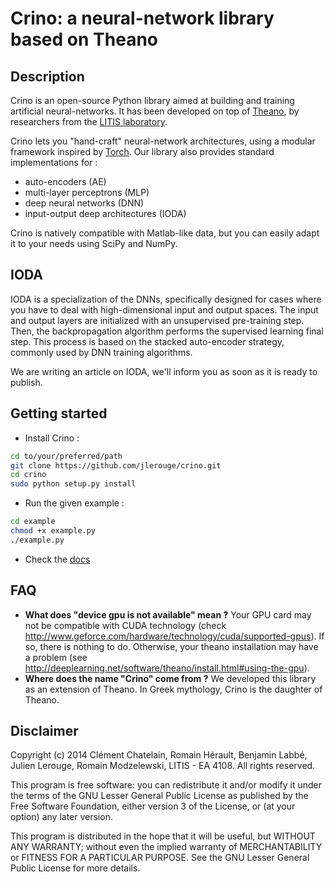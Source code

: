 # Crino: a neural-network library based on Theano

## Description
Crino is an open-source Python library aimed at building and training artificial neural-networks. It has been developed on top of [Theano](http://deeplearning.net/software/theano/), by researchers from the [LITIS laboratory](http://www.litislab.eu).

Crino lets you "hand-craft" neural-network architectures, using a modular framework inspired by [Torch](http://torch5.sourceforge.net/manual/nn/). Our library also provides standard implementations for :
* auto-encoders (AE)
* multi-layer perceptrons (MLP)
* deep neural networks (DNN)
* input-output deep architectures (IODA)

Crino is natively compatible with Matlab-like data, but you can easily adapt it to your needs using SciPy and NumPy.

## IODA
IODA is a specialization of the DNNs, specifically designed for cases where you have to deal with high-dimensional input and output spaces. The input and output layers are initialized with an unsupervised pre-training step. Then, the backpropagation algorithm performs the supervised learning final step. This process is based on the stacked auto-encoder strategy, commonly used by DNN training algorithms.

We are writing an article on IODA, we'll inform you as soon as it is ready to publish.

## Getting started
* Install Crino :
```bash
cd to/your/preferred/path
git clone https://github.com/jlerouge/crino.git
cd crino
sudo python setup.py install
```

* Run the given example :
```bash
cd example
chmod +x example.py
./example.py
```
* Check the [docs](http://jlerouge.github.io/soft/crino/)

## FAQ
* **What does "device gpu is not available" mean ?**
    Your GPU card may not be compatible with CUDA technology (check http://www.geforce.com/hardware/technology/cuda/supported-gpus). If so, there is nothing to do. Otherwise, your theano installation may have a  problem (see http://deeplearning.net/software/theano/install.html#using-the-gpu).
* **Where does the name "Crino" come from ?**
    We developed this library as an extension of Theano. In Greek mythology, Crino is the daughter of Theano.

## Disclaimer
Copyright (c) 2014 Clément Chatelain, Romain Hérault, Benjamin Labbé, Julien Lerouge, Romain Modzelewski, LITIS - EA 4108. All rights reserved.

This program is free software: you can redistribute it and/or modify
it under the terms of the GNU Lesser General Public License as published 
by the Free Software Foundation, either version 3 of the License, or
(at your option) any later version.

This program is distributed in the hope that it will be useful,
but WITHOUT ANY WARRANTY; without even the implied warranty of
MERCHANTABILITY or FITNESS FOR A PARTICULAR PURPOSE. See the
GNU Lesser General Public License for more details.
